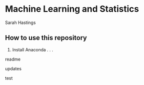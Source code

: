 # Machine Learning and Statistics

Sarah Hastings 

## How to use this repository 

1. Install Anaconda . . .

readme



updates

test